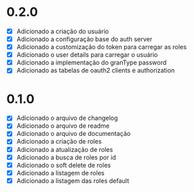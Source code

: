 # 0.2.0
- [X] Adicionado a criação do usuário
- [X] Adicionado a configuração base do auth server
- [X] Adicionado a customização do token para carregar as roles
- [X] Adicionado o user details para carregar o usuário
- [X] Adicionado a implementação do granType password
- [X] Adicionado as tabelas de oauth2 clients e authorization

# 0.1.0
- [X] Adicionado o arquivo de changelog
- [X] Adicionado o arquivo de readme
- [X] Adicionado o arquivo de documentação
- [X] Adicionado a criação de roles
- [X] Adicionado a atualização de roles
- [X] Adicionado a busca de roles por id
- [X] Adicionado o soft delete de roles
- [X] Adicionado a listagem de roles
- [X] Adicionado a listagem das roles default